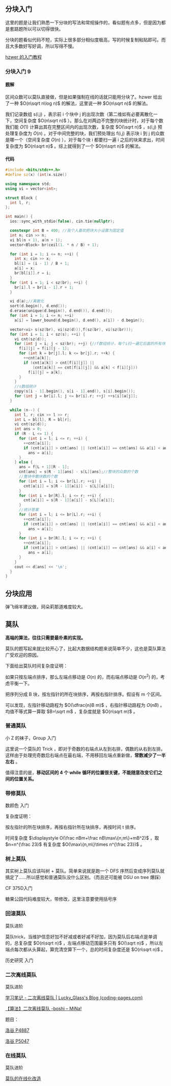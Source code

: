 ## 分块入门

这里的题是让我们熟悉一下分块的写法和常规操作的，看似题有点多，但是因为都是套路题所以可以切得很快。

分块的题看似代码不短，实际上很多部分相似度极高，写的时候复制粘贴即可。而且大多数好写好调，所以写得不慢。

[hzwer 的入门教程](http://hzwer.com/8053.html)

### 分块入门 9

#### 题解

区间众数可以莫队直接做，但是如果强制在线的话就只能用分块了。hzwer 给出了一种 $O(n\sqrt n\log n)$ 的解法，这里说一种 $O(n\sqrt n)$ 的解法。

我们记录数组 s(i,j) ，表示前 i 个块中 j 的出现次数（第二维如有必要离散化一下，空间复杂度 $O(n\sqrt n)$ ）。那么在对两边不完整的块统计时，对于每个数我们能 $O(1)$ 计算出其在完整区间内的出现次数，复杂度 $O(\sqrt n)$ ，s(i,j) 预处理复杂度为 $O(n)$ 。对于中间完整的块，我们预处理出 f(i,j) 表示块 i 到 j 的众数是哪一个（空间复杂度 $O(n)$ ），对于每个块 i 都要扫一遍 i 之后的块来求出，时间复杂度为 $O(n\sqrt n)$ 。综上就得到了一个 $O(n\sqrt n)$ 的解法。

#### 代码

```c++
#include <bits/stdc++.h>
#define sz(x) (int)x.size()

using namespace std;
using vi = vector<int>;

struct Block {
  int l, r;
};

int main() {
  ios::sync_with_stdio(false), cin.tie(nullptr);

  constexpr int B = 400; //我个人喜欢把块大小设置为固定值
  int n; cin >> n;
  vi bl(n + 1), a(n + 1);
  vector<Block> br(ceil(1. * n / B) + 1);

  for (int i = 1; i <= n; ++i) {
    int x; cin >> x;
    bl[i] = (i - 1) / B + 1;
    a[i] = x;
    br[bl[i]].r = i;
  } 
  for (int i = 1; i < sz(br); ++i) {
    br[i].l = br[i - 1].r + 1;
  }

  vi d(a);//离散化
  sort(d.begin(), d.end());
  d.erase(unique(d.begin(), d.end()), d.end());
  for (int i = 1; i <= n; ++i) 
    a[i] = lower_bound(d.begin(), d.end(), a[i]) - d.begin();

  vector<vi> s(sz(br), vi(sz(d))),f(sz(br), vi(sz(br)));
  for (int i = 1; i < sz(s); ++i) {
    vi cnt(sz(d));
    for (int j = i; j < sz(br); ++j) {//f数组统计，每个i扫一遍它后面的所有块
      f[i][j] = f[i][j - 1];
      for (int k = br[j].l; k <= br[j].r; ++k) {
        ++cnt[a[k]];
        if (cnt[a[k]] > cnt[f[i][j]] || 
            (cnt[a[k]] == cnt[f[i][j]] && a[k] < f[i][j]))
          f[i][j] = a[k];
      }
    }
    //s数组统计
    copy(s[i - 1].begin(), s[i - 1].end(), s[i].begin());
    for (int j = br[i].l; j <= br[i].r; ++j) ++s[i][a[j]];
  }

  while (n--) {
    int l, r; cin >> l >> r;
    int L = bl[l], R = bl[r];
    vi cnt(sz(d));
    int ans = 0;
    if (R - L <= 1) {
      for (int i = l; i <= r; ++i) {
        ++cnt[a[i]];
        if (cnt[a[i]] > cnt[ans] || (cnt[a[i]] == cnt[ans] && a[i] < ans)) 
          ans = a[i];
      }
    } else {
      ans = f[L + 1][R - 1];
      cnt[ans] = s[R - 1][ans] - s[L][ans];//整块的众数的个数
      //整块中散块数的个数
      for (int i = l; i <= br[L].r; ++i) {
        cnt[a[i]] = s[R - 1][a[i]] - s[L][a[i]];
      }
      for (int i = br[R].l; i <= r; ++i) {
        cnt[a[i]] = s[R - 1][a[i]] - s[L][a[i]];
      }
      //统计答案
      for (int i = l; i <= br[L].r; ++i) {
        ++cnt[a[i]];
        if (cnt[a[i]] > cnt[ans] || (cnt[a[i]] == cnt[ans] && a[i] < ans)) 
          ans = a[i];
      }
      for (int i = br[R].l; i <= r; ++i) {
        ++cnt[a[i]];
        if (cnt[a[i]] > cnt[ans] || (cnt[a[i]] == cnt[ans] && a[i] < ans)) 
          ans = a[i];
      }
    }
    cout << d[ans] << '\n';
  }
}
```

## 分块应用

弹飞绵羊建议做，珂朵莉那道难度较大。

## 莫队

**高端的算法，往往只需要最朴素的实现。**

莫队的题写起来就比较开心了，比起大数据结构题来说简单不少，这也是莫队算法广受欢迎的原因。

下面给出莫队时间复杂度证明：

如果只按左端点排序，那么左端点移动是 $O(n)$ 的，而右端点移动是 $O(n^2)$ 的，考虑平衡一下。

把序列分成 B 块，按左指针的所在块排序，再按右指针排序。假设有 m 个区间。

可以发现，左指针移动路程为 $O(\dfrac{n}B m)$ ，右指针移动路程为 $O(nB)$ 。均值不等式算一算取 $B=\sqrt m$ ，复杂度就是 $O(n\sqrt m)$ 。

### 普通莫队

小 Z 的袜子，Group 入门

这里说一个莫队的 Trick ，即对于奇数的右端点从左到右排，偶数的从右到左排。这样由于处理完奇数后右端点在最右端，不用移回左端点重新做，**常数减少了一半左右** 。

值得注意的是，**移动区间的 4 个 while 循环的位置很关键，不能随意改变它们之间的位置关系。**

### 带修莫队

数颜色 入门

复杂度证明：

按左指针的所在块排序，再按右指针所在块排序，再按时间 t 排序。

时间复杂度 $\displaystyle O(\frac nBm+\frac nB\max\{n,m\}+mB^2)$ ，取 $n=n^{\frac 23}$ 有复杂度 $O(\max\{n,m\}\times n^{\frac 23})$ 。

### 树上莫队 

其实树上莫队应该叫树 + 莫队。简单来说就是跑一个 DFS 序然后变成序列莫队就搞定了……所以感觉和普通莫队没什么区别。（而且还可能被 DSU on tree 爆踩）

CF 375D入门

糖果公园代码难度较大，带修改，这里注意要使用括号序

### 回滚莫队

莫队进阶

莫队trick，当维护信息好加不好减或者好减不好加，因为莫队后右端点是单调的，总复杂度 $O(n\sqrt n)$ ，左端点移动范围最多只有 $O(\sqrt n)$ ，所以左端点每次都从头算起，算完清空算下一个，总的时间复杂度还是 $O(n\sqrt n)$ 。

历史研究 入门

### 二次离线莫队

莫队进阶

[学习笔记 - 二次离线莫队 | Lucky_Glass's Blog (coding-pages.com)](https://4rds5h.coding-pages.com/2020/20Aug25thArt2/)

[【算法】二次离线莫队 -boshi – MiNa!](https://www.mina.moe/archives/12302/comment-page-2)

题目：

[洛谷 P4887](https://www.luogu.com.cn/problem/P4887)

[洛谷 P5047](https://www.luogu.com.cn/problem/P5047)

### 在线莫队

莫队进阶

[莫队的在线化改造](https://www.luogu.com.cn/blog/asadashino/moqueue#)